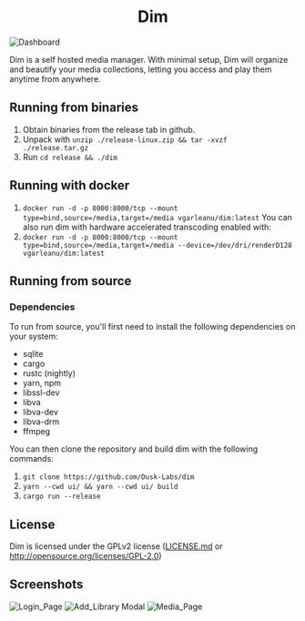 <h1 align="center">Dim</h1>

![Dashboard](https://user-images.githubusercontent.com/44278658/116753720-71724180-a9ff-11eb-8ac0-6fe4df85e63f.png)

Dim is a self hosted media manager. With minimal setup, Dim will organize and beautify your media collections, letting you access and play them anytime from anywhere.

## Running from binaries
  1. Obtain binaries from the release tab in github.
  2. Unpack with `unzip ./release-linux.zip && tar -xvzf ./release.tar.gz`
  3. Run `cd release && ./dim`

## Running with docker
  1. `docker run -d -p 8000:8000/tcp --mount type=bind,source=/media,target=/media vgarleanu/dim:latest` 
  You can also run dim with hardware accelerated transcoding enabled with:
  2. `docker run -d -p 8000:8000/tcp --mount type=bind,source=/media,target=/media --device=/dev/dri/renderD128 vgarleanu/dim:latest`

## Running from source
### Dependencies
  To run from source, you'll first need to install the following dependencies on your system:
  * sqlite
  * cargo
  * rustc (nightly)
  * yarn, npm
  * libssl-dev
  * libva
  * libva-dev
  * libva-drm
  * ffmpeg

  You can then clone the repository and build dim with the following commands:
  1. `git clone https://github.com/Dusk-Labs/dim`
  2. `yarn --cwd ui/ && yarn --cwd ui/ build`
  3. `cargo run --release`

## License
Dim is licensed under the GPLv2 license ([LICENSE.md](LICENSE.md) or http://opensource.org/licenses/GPL-2.0)

## Screenshots
![Login_Page](https://user-images.githubusercontent.com/44278658/116753932-d168e800-a9ff-11eb-9714-40ea54ef78e6.png)
![Add_Library Modal](https://user-images.githubusercontent.com/44278658/116754109-14c35680-aa00-11eb-96d2-eb692d57f1da.png)
![Media_Page](https://user-images.githubusercontent.com/44278658/116754147-24429f80-aa00-11eb-9416-e1ab60f3f1ea.png)
